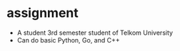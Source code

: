 # assignment
- A student 3rd semester student of Telkom University
- Can do basic Python, Go, and C++

